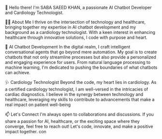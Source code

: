 👋 Hello there! I'm  SABA SAEED KHAN, a passionate AI Chatbot Developer and Cardiology Technologist.

👨‍💻 About Me
I thrive on the intersection of technology and healthcare, bringing together my expertise in 
AI chatbot development and my background as a cardiology technologist. 
With a keen interest in enhancing healthcare through innovative solutions, I code with purpose and heart.

💬 AI Chatbot Development
In the digital realm, I craft intelligent conversational agents that go beyond mere automation.
My goal is to create chatbots that not only streamline processes but also provide a personalized and engaging experience for users.
From natural language processing to machine learning, I'm dedicated to pushing the boundaries of what chatbots can achieve.

🩺 Cardiology Technologist
Beyond the code, my heart lies in cardiology. As a certified cardiology technologist, I am well-versed in the intricacies of cardiac diagnostics. 
I believe in the synergy between technology and healthcare, leveraging my skills to contribute to advancements that make a real impact on patient well-being

📫 Let's Connect
I'm always open to collaborations and discussions. If you share a passion for AI, healthcare, or the exciting space where they converge,
feel free to reach out! Let's code, innovate, and make a positive impact together.
con
